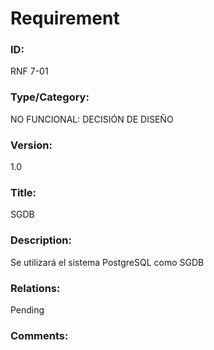 # Requirement

### ID:

RNF 7-01

### Type/Category:

NO FUNCIONAL: DECISIÓN DE DISEÑO

### Version:

1.0

### Title:

SGDB

### Description:

Se utilizará el sistema PostgreSQL como SGDB

### Relations:

Pending

### Comments:

